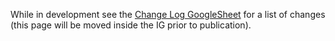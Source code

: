 While in development see the [Change Log GoogleSheet](https://docs.google.com/spreadsheets/d/135955mMIYtMSDVfUZx_5tg0OJEykZI2sUUh4lQ83wok/edit?usp=sharing) for a list of changes (this page will be moved inside the IG prior to publication).